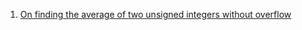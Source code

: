  1. [On finding the average of two unsigned integers without overflow](https://devblogs.microsoft.com/oldnewthing/20220207-00/?p=106223)
